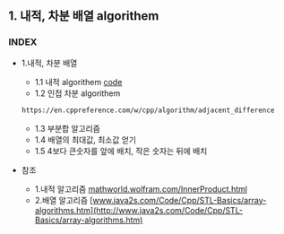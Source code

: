 ## 1. 내적, 차분 배열 algorithem
### INDEX
* 1.내적, 차분 배열
    * 1.1 내적 algorithem [code](https://github.com/csbyun-data/CPP-Pro/blob/main/chap05/array/Inner_product.cpp)
    * 1.2 인접 차분 algorithem
    ```txt
    https://en.cppreference.com/w/cpp/algorithm/adjacent_difference
    ```
    * 1.3 부분합 알고리즘
    * 1.4 배열의 최대값, 최소값 얻기
    * 1.5 4보다 큰숫자를 앞에 배치, 작은 숫자는 뒤에 배치

* 참조
    * 1.내적 알고리즘 [mathworld.wolfram.com/InnerProduct.html](https://mathworld.wolfram.com/InnerProduct.html)
    * 2.배열 알고리즘 [www.java2s.com/Code/Cpp/STL-Basics/array-algorithms.htm](http://www.java2s.com/Code/Cpp/STL-Basics/array-algorithms.htm)
